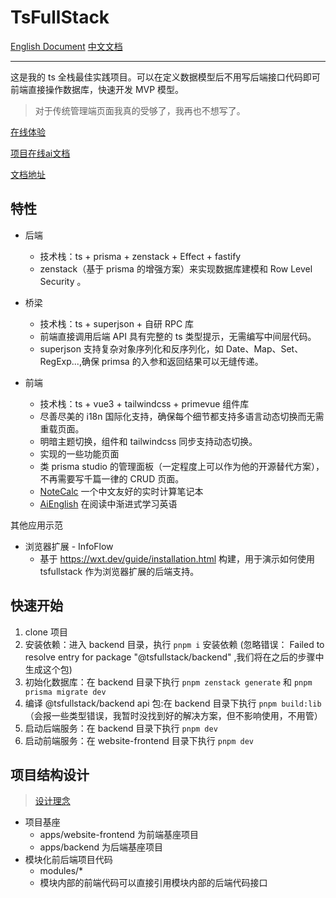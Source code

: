 # TsFullStack

[English Document](./README.md) [中文文档](./README_zh.md)

---

这是我的 ts 全栈最佳实践项目。可以在定义数据模型后不用写后端接口代码即可前端直接操作数据库，快速开发 MVP 模型。

> 对于传统管理端页面我真的受够了，我再也不想写了。

[在线体验](http://tsfullstack.heartstack.space/)

[项目在线ai文档](https://zread.ai/2234839/TsFullStack)

[文档地址](https://shenzilong.cn/index/TsFullStack.html#20250413211142-d533spm)

## 特性

- 后端
  - 技术栈：ts + prisma + zenstack + Effect + fastify
  - zenstack（基于 prisma 的增强方案）来实现数据库建模和 Row Level Security 。

- 桥梁
  - 技术栈：ts + superjson + 自研 RPC 库
  - 前端直接调用后端 API 具有完整的 ts 类型提示，无需编写中间层代码。
  - superjson 支持复杂对象序列化和反序列化，如 Date、Map、Set、RegExp...,确保 primsa 的入参和返回结果可以无缝传递。

- 前端
  - 技术栈：ts + vue3 + tailwindcss + primevue 组件库
  - 尽善尽美的 i18n 国际化支持，确保每个细节都支持多语言动态切换而无需重载页面。
  - 明暗主题切换，组件和 tailwindcss 同步支持动态切换。
  - 实现的一些功能页面
   - 类 prisma studio 的管理面板（一定程度上可以作为他的开源替代方案），不再需要写千篇一律的 CRUD 页面。
   - [NoteCalc](https://tsfullstack.heartstack.space/noteCalc) 一个中文友好的实时计算笔记本
   - [AiEnglish](https://tsfullstack.heartstack.space/AiEnglish) 在阅读中渐进式学习英语

其他应用示范

- 浏览器扩展 - InfoFlow
  - 基于 https://wxt.dev/guide/installation.html 构建，用于演示如何使用 tsfullstack 作为浏览器扩展的后端支持。

## 快速开始

1. clone 项目
2. 安装依赖：进入 backend 目录，执行 `pnpm i` 安装依赖 (忽略错误： Failed to resolve entry for package "@tsfullstack/backend" ,我们将在之后的步骤中生成这个包)
3. 初始化数据库：在 backend 目录下执行 `pnpm zenstack generate` 和 `pnpm prisma migrate dev`
4. 编译 @tsfullstack/backend api 包:在 backend 目录下执行 `pnpm build:lib` （会报一些类型错误，我暂时没找到好的解决方案，但不影响使用，不用管）
5. 启动后端服务：在 backend 目录下执行 `pnpm dev`
6. 启动前端服务：在 website-frontend 目录下执行 `pnpm dev`

## 项目结构设计

> [设计理念](https://shenzilong.cn/index/如何实现模块化加载的前端和后端代码.html)

- 项目基座
  - apps/website-frontend 为前端基座项目
  - apps/backend 为后端基座项目
- 模块化前后端项目代码
  - modules/*
  - 模块内部的前端代码可以直接引用模块内部的后端代码接口
